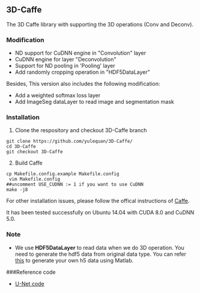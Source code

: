 ## 3D-Caffe

The 3D Caffe library with supporting the 3D operations (Conv and Deconv).

### Modification
* ND support for CuDNN engine in "Convolution" layer 
* CuDNN engine for layer "Deconvolution"
* Support for ND pooling in 'Pooling' layer
* Add randomly cropping operation in "HDF5DataLayer"

Besides, This version also includes the following modification:

* Add a weighted softmax loss layer
* Add ImageSeg dataLayer to read image and segmentation mask

### Installation

1. Clone the respository and checkout 3D-Caffe branch
  ```shell
  git clone https://github.com/yulequan/3D-Caffe/
  cd 3D-Caffe
  git checkout 3D-Caffe
  ```
2. Build Caffe
  ```shell
  cp Makefile.config.example Makefile.config
  vim Makefile.config
  ##uncomment USE_CUDNN := 1 if you want to use CuDNN
  make -j8
  ```

For other installation issues, please follow the offical instructions of [Caffe](http://caffe.berkeleyvision.org/installation.html).

It has been tested successfully on Ubuntu 14.04 with CUDA 8.0 and CuDNN 5.0.

### Note
- We use **HDF5DataLayer** to read data when we do 3D operation. You need to generate the hdf5 data from original data type. You can refer [this](https://github.com/BVLC/caffe/tree/master/matlab/hdf5creation) to generate your own h5 data using Matlab.

###Reference code
* [U-Net code](https://lmb.informatik.uni-freiburg.de/resources/opensource/unet.en.html)
